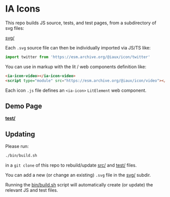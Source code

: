 # IA Icons

This repo builds JS source, tests, and test pages, from a subdirectory of svg files:

[svg/](svg/)

Each `.svg` source file can then be individually imported via JS/TS like:
```js
import twitter from 'https://esm.archive.org/@iaux/icon/twitter'
```

You can use in markup with the lit / web components definition like:
```html
<ia-icon-video></ia-icon-video>
<script type="module" src="https://esm.archive.org/@iaux/icon/video"></script>
```

Each icon `.js` file defines an `<ia-icon>` `LitElement` web component.

## Demo Page
**[test/](test/)**

## Updating

Please run:
```sh
./bin/build.sh
```
in a `git clone` of this repo to rebuild/update [src/](src/) and [test/](test/) files.

You can add a new (or change an existing) `.svg` file in the [svg/](svg/) subdir.

Running the [bin/build.sh](bin/build.sh) script will automatically create (or update)
the relevant JS and test files.


